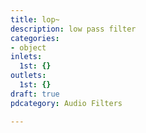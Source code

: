 ```yaml
---
title: lop~
description: low pass filter
categories:
- object
inlets:
  1st: {}
outlets:
  1st: {}
draft: true
pdcategory: Audio Filters

---
```


